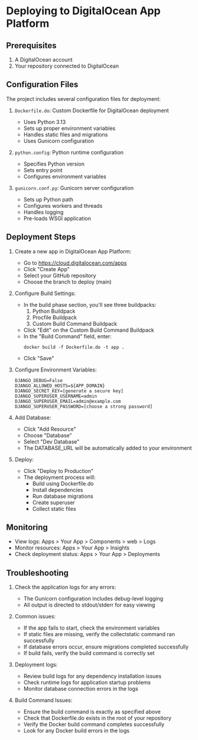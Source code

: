 # Deploying to DigitalOcean App Platform

## Prerequisites
1. A DigitalOcean account
2. Your repository connected to DigitalOcean

## Configuration Files
The project includes several configuration files for deployment:

1. `Dockerfile.do`: Custom Dockerfile for DigitalOcean deployment
   - Uses Python 3.13
   - Sets up proper environment variables
   - Handles static files and migrations
   - Uses Gunicorn configuration

2. `python.config`: Python runtime configuration
   - Specifies Python version
   - Sets entry point
   - Configures environment variables

3. `gunicorn.conf.py`: Gunicorn server configuration
   - Sets up Python path
   - Configures workers and threads
   - Handles logging
   - Pre-loads WSGI application

## Deployment Steps

1. Create a new app in DigitalOcean App Platform:
   - Go to https://cloud.digitalocean.com/apps
   - Click "Create App"
   - Select your GitHub repository
   - Choose the branch to deploy (main)

2. Configure Build Settings:
   - In the build phase section, you'll see three buildpacks:
     1. Python Buildpack
     2. Procfile Buildpack
     3. Custom Build Command Buildpack
   - Click "Edit" on the Custom Build Command Buildpack
   - In the "Build Command" field, enter:
     ```
     docker build -f Dockerfile.do -t app .
     ```
   - Click "Save"

3. Configure Environment Variables:
   ```
   DJANGO_DEBUG=False
   DJANGO_ALLOWED_HOSTS=${APP_DOMAIN}
   DJANGO_SECRET_KEY=[generate a secure key]
   DJANGO_SUPERUSER_USERNAME=admin
   DJANGO_SUPERUSER_EMAIL=admin@example.com
   DJANGO_SUPERUSER_PASSWORD=[choose a strong password]
   ```

4. Add Database:
   - Click "Add Resource"
   - Choose "Database"
   - Select "Dev Database"
   - The DATABASE_URL will be automatically added to your environment

5. Deploy:
   - Click "Deploy to Production"
   - The deployment process will:
     * Build using Dockerfile.do
     * Install dependencies
     * Run database migrations
     * Create superuser
     * Collect static files

## Monitoring

- View logs: Apps > Your App > Components > web > Logs
- Monitor resources: Apps > Your App > Insights
- Check deployment status: Apps > Your App > Deployments

## Troubleshooting

1. Check the application logs for any errors:
   - The Gunicorn configuration includes debug-level logging
   - All output is directed to stdout/stderr for easy viewing

2. Common issues:
   - If the app fails to start, check the environment variables
   - If static files are missing, verify the collectstatic command ran successfully
   - If database errors occur, ensure migrations completed successfully
   - If build fails, verify the build command is correctly set

3. Deployment logs:
   - Review build logs for any dependency installation issues
   - Check runtime logs for application startup problems
   - Monitor database connection errors in the logs

4. Build Command Issues:
   - Ensure the build command is exactly as specified above
   - Check that Dockerfile.do exists in the root of your repository
   - Verify the Docker build command completes successfully
   - Look for any Docker build errors in the logs